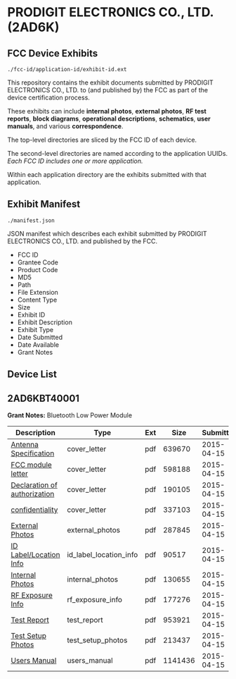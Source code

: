 # PRODIGIT ELECTRONICS CO., LTD. (2AD6K)
## FCC Device Exhibits

```
./fcc-id/application-id/exhibit-id.ext
```

This repository contains the exhibit documents submitted by PRODIGIT ELECTRONICS CO., LTD. to (and published by) the FCC as part of the device certification process.

These exhibits can include **internal photos**, **external photos**, **RF test reports**, **block diagrams**, **operational descriptions**, **schematics**, **user manuals**, and various **correspondence**.

The top-level directories are sliced by the FCC ID of each device.

The second-level directories are named according to the application UUIDs. *Each FCC ID includes one or more application.*

Within each application directory are the exhibits submitted with that application. 

## Exhibit Manifest

```
./manifest.json
```

JSON manifest which describes each exhibit submitted by PRODIGIT ELECTRONICS CO., LTD. and published by the FCC.

- FCC ID
- Grantee Code
- Product Code
- MD5
- Path
- File Extension
- Content Type
- Size
- Exhibit ID
- Exhibit Description
- Exhibit Type
- Date Submitted
- Date Available
- Grant Notes

## Device List
## 2AD6KBT40001
**Grant Notes:** Bluetooth Low Power Module

| Description | Type | Ext | Size | Submitted | Available |
| ----------- | ---- | --- | ---- | --------- | --------- |
| [Antenna Specification](2AD6KBT40001/09acd566ad6f8a208cf81099221b5062/2584119.pdf) | cover_letter | pdf | 639670 | 2015-04-15 | 2015-04-16 |
| [FCC module letter](2AD6KBT40001/09acd566ad6f8a208cf81099221b5062/2584125.pdf) | cover_letter | pdf | 598188 | 2015-04-15 | 2015-04-16 |
| [Declaration of authorization](2AD6KBT40001/09acd566ad6f8a208cf81099221b5062/2584126.pdf) | cover_letter | pdf | 190105 | 2015-04-15 | 2015-04-16 |
| [confidentiality](2AD6KBT40001/09acd566ad6f8a208cf81099221b5062/2584127.pdf) | cover_letter | pdf | 337103 | 2015-04-15 | 2015-04-16 |
| [External Photos](2AD6KBT40001/09acd566ad6f8a208cf81099221b5062/2584120.pdf) | external_photos | pdf | 287845 | 2015-04-15 | 2015-05-31 |
| [ID Label/Location Info](2AD6KBT40001/09acd566ad6f8a208cf81099221b5062/2584124.pdf) | id_label_location_info | pdf | 90517 | 2015-04-15 | 2015-04-16 |
| [Internal Photos](2AD6KBT40001/09acd566ad6f8a208cf81099221b5062/2584121.pdf) | internal_photos | pdf | 130655 | 2015-04-15 | 2015-05-31 |
| [RF Exposure Info](2AD6KBT40001/09acd566ad6f8a208cf81099221b5062/2584129.pdf) | rf_exposure_info | pdf | 177276 | 2015-04-15 | 2015-04-16 |
| [Test Report](2AD6KBT40001/09acd566ad6f8a208cf81099221b5062/2584128.pdf) | test_report | pdf | 953921 | 2015-04-15 | 2015-04-16 |
| [Test Setup Photos](2AD6KBT40001/09acd566ad6f8a208cf81099221b5062/2584122.pdf) | test_setup_photos | pdf | 213437 | 2015-04-15 | 2015-05-31 |
| [Users Manual](2AD6KBT40001/09acd566ad6f8a208cf81099221b5062/2584123.pdf) | users_manual | pdf | 1141436 | 2015-04-15 | 2015-05-31 |
